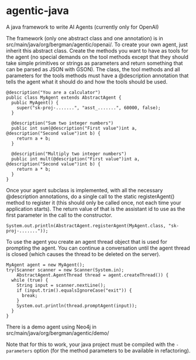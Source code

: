# agentic-java
A java framework to write AI Agents (currently only for OpenAI)

The framework (only one abstract class and one annotation) is in src/main/java/org/bergman/agentic/openai/.
To create your own agent, just inherit this abstract class. Create the methods you want to have as tools for
the agent (no special demands on the tool methods except that they should take simple primitives or strings
as parameters and return something that can be parsed as JSON with GSON).
The class, the tool methods and all parameters for the tools methods must have a @description annotation
that tells the agent what it should do and how the tools should be used.

```
@description("You are a calculator")
public class MyAgent extends AbstractAgent {
  public MyAgent() {
    super("sk-proj-.......", "asst_.......", 60000, false);
  }
  
  @description("Sum two integer numbers")
  public int sum(@description("First value")int a, @description("Second value")int b) {
    return a + b;
  }
  
  @description("Multiply two integer numbers")
  public int mult(@description("First value")int a, @description("Second value")int b) {
    return a * b;
  }
}
```

Once your agent subclass is implemented, with all the necessary @description annotations, do a single
call to the static registerAgent() method to register it (this should only be called once, not each time
your application starts). The return value of that is the assistant id to use as the first parameter in the
call to the constructor.

```
System.out.println(AbstractAgent.registerAgent(MyAgent.class, "sk-proj-......."));
```

To use the agent you create an agent thread object that is used for prompting the agent. You can continue
a conversation until the agent thread is closed (which causes the thread to be deleted on the server).

```
MyAgent agent = new MyAgent();
try(Scanner scanner = new Scanner(System.in);
    AbstractAgent.AgentThread thread = agent.createThread()) {
  while (true) {
    String input = scanner.nextLine();
    if (input.trim().equalsIgnoreCase("exit")) {
      break;
    }
    System.out.println(thread.promptAgent(input));
  }
}
```

There is a demo agent using Neo4j in src/main/java/org/bergman/agentic/demo/

Note that for this to work, your java project must be compiled with the `-parameters` option (for the method
parameters to be available in refactoring).
